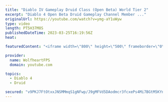 ```yaml
---
title: "Diablo IV Gameplay Druid Class (Open Beta) World Tier 2"
excerpt: "Diablo 4 Open Beta Druid Gameplay Channel Member ..."
originalUrl: https://youtube.com/watch?v=ymg-aY1uWyw
type: video
length: PT5H37M8S
publishedDateTime: 2023-03-25T16:19:56Z
heat: 

featuredContent: "<iframe width=\"800\" height=\"500\" frameborder=\"0\" src=\"https://www.youtube.com/embed/ymg-aY1uWyw\" allow=\"accelerometer; autoplay; encrypted-media; gyroscope; picture-in-picture\" allowfullscreen></iframe>"

provider:
  name: WolfheartFPS
  domain: youtube.com

topics:
  - Diablo 4
  - Druid

secured: "v9PKJ7FtOtxxJNSMMmqS1gNFwp/J9gMFVd5DAodmcr3fcxePs4Mi7BGtM5KYnyN9o0ESyHbnP3lfmDla2XEL1oO8mGLFmSjUrtjUlmOdFPUdwZhd4iJk/4WONUfBbaFpaACFg/T5vqMN1eRZoz8w3zKErgh7Inks5mj2FMr27/ueA9/x/Y1uJaZ4dUdWChAt13SyvY4oKGTcHM7t7267jeLcNjeW5JzUXw+jB/MiIzGAgJnBOniwiJ+Jv7+uziPa6FsBeNKhv10zGPRkjr1DAsQ36hGdFNGXZnAuqJ9tbOnnLotH0/lyzDc4bImJ7yLSVU8CTYzaFGzmfy6PIfxMM/Ux1HDA48cGOFzXffpocL4IG+wt+63dhnt8Jt5wqkkI37ZJ4RFam1jP10gu+ekjJIeFVmQ9mZsPCi1QrGkjhGw=;NnVd1zHuvUOkc/0lcqC+tQ=="
---
```


